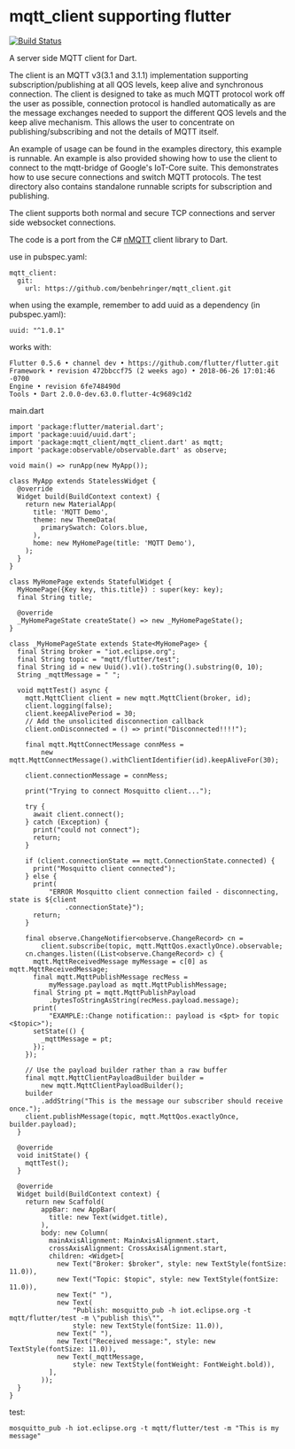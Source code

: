 # mqtt_client supporting flutter
[![Build Status](https://travis-ci.org/shamblett/mqtt_client.svg?branch=master)](https://travis-ci.org/shamblett/mqtt_client)

A server side MQTT client for Dart.

The client is an MQTT v3(3.1 and 3.1.1) implementation supporting subscription/publishing at all QOS levels,
keep alive and synchronous connection. The client is designed to take as much MQTT protocol work
off the user as possible, connection protocol is handled automatically as are the message exchanges needed
to support the different QOS levels and the keep alive mechanism. This allows the user to concentrate on
publishing/subscribing and not the details of MQTT itself.

An example of usage can be found in the examples directory, this example is runnable.  An example is also provided
showing how to use the client to connect to the mqtt-bridge of Google's IoT-Core suite. This demonstrates
how to use secure connections and switch MQTT protocols. The test directory also contains standalone runnable scripts for subscription and publishing.

The client supports both normal and secure TCP connections and server side websocket connections.

The code is a port from the C# [nMQTT](https://www.openhub.net/p/nMQTT) client library to Dart.

use in pubspec.yaml:
```
mqtt_client:
  git:
    url: https://github.com/benbehringer/mqtt_client.git
```

when using the example, remember to add uuid as a dependency (in pubspec.yaml):
```
uuid: "^1.0.1"
```

works with:
```
Flutter 0.5.6 • channel dev • https://github.com/flutter/flutter.git
Framework • revision 472bbccf75 (2 weeks ago) • 2018-06-26 17:01:46 -0700
Engine • revision 6fe748490d
Tools • Dart 2.0.0-dev.63.0.flutter-4c9689c1d2
```

main.dart

```
import 'package:flutter/material.dart';
import 'package:uuid/uuid.dart';
import 'package:mqtt_client/mqtt_client.dart' as mqtt;
import 'package:observable/observable.dart' as observe;

void main() => runApp(new MyApp());

class MyApp extends StatelessWidget {
  @override
  Widget build(BuildContext context) {
    return new MaterialApp(
      title: 'MQTT Demo',
      theme: new ThemeData(
        primarySwatch: Colors.blue,
      ),
      home: new MyHomePage(title: 'MQTT Demo'),
    );
  }
}

class MyHomePage extends StatefulWidget {
  MyHomePage({Key key, this.title}) : super(key: key);
  final String title;

  @override
  _MyHomePageState createState() => new _MyHomePageState();
}

class _MyHomePageState extends State<MyHomePage> {
  final String broker = "iot.eclipse.org";
  final String topic = "mqtt/flutter/test";
  final String id = new Uuid().v1().toString().substring(0, 10);
  String _mqttMessage = " ";

  void mqttTest() async {
    mqtt.MqttClient client = new mqtt.MqttClient(broker, id);
    client.logging(false);
    client.keepAlivePeriod = 30;
    // Add the unsolicited disconnection callback
    client.onDisconnected = () => print("Disconnected!!!!");

    final mqtt.MqttConnectMessage connMess =
        new mqtt.MqttConnectMessage().withClientIdentifier(id).keepAliveFor(30);

    client.connectionMessage = connMess;

    print("Trying to connect Mosquitto client...");

    try {
      await client.connect();
    } catch (Exception) {
      print("could not connect");
      return;
    }

    if (client.connectionState == mqtt.ConnectionState.connected) {
      print("Mosquitto client connected");
    } else {
      print(
          "ERROR Mosquitto client connection failed - disconnecting, state is ${client
              .connectionState}");
      return;
    }

    final observe.ChangeNotifier<observe.ChangeRecord> cn =
        client.subscribe(topic, mqtt.MqttQos.exactlyOnce).observable;
    cn.changes.listen((List<observe.ChangeRecord> c) {
      mqtt.MqttReceivedMessage myMessage = c[0] as mqtt.MqttReceivedMessage;
      final mqtt.MqttPublishMessage recMess =
          myMessage.payload as mqtt.MqttPublishMessage;
      final String pt = mqtt.MqttPublishPayload
          .bytesToStringAsString(recMess.payload.message);
      print(
          "EXAMPLE::Change notification:: payload is <$pt> for topic <$topic>");
      setState(() {
        _mqttMessage = pt;
      });
    });

    // Use the payload builder rather than a raw buffer
    final mqtt.MqttClientPayloadBuilder builder =
        new mqtt.MqttClientPayloadBuilder();
    builder
        .addString("This is the message our subscriber should receive once.");
    client.publishMessage(topic, mqtt.MqttQos.exactlyOnce, builder.payload);
  }

  @override
  void initState() {
    mqttTest();
  }

  @override
  Widget build(BuildContext context) {
    return new Scaffold(
        appBar: new AppBar(
          title: new Text(widget.title),
        ),
        body: new Column(
          mainAxisAlignment: MainAxisAlignment.start,
          crossAxisAlignment: CrossAxisAlignment.start,
          children: <Widget>[
            new Text("Broker: $broker", style: new TextStyle(fontSize: 11.0)),
            new Text("Topic: $topic", style: new TextStyle(fontSize: 11.0)),
            new Text(" "),
            new Text(
                "Publish: mosquitto_pub -h iot.eclipse.org -t mqtt/flutter/test -m \"publish this\"",
                style: new TextStyle(fontSize: 11.0)),
            new Text(" "),
            new Text("Received message:", style: new TextStyle(fontSize: 11.0)),
            new Text(_mqttMessage,
                style: new TextStyle(fontWeight: FontWeight.bold)),
          ],
        ));
  }
}
```

test:
```
mosquitto_pub -h iot.eclipse.org -t mqtt/flutter/test -m "This is my message"
```


